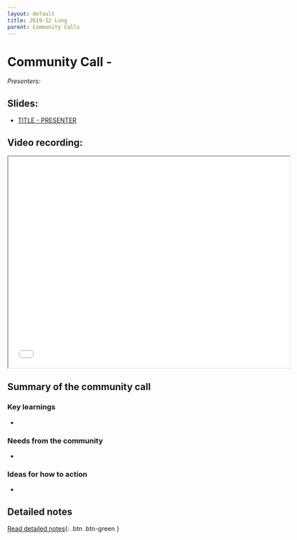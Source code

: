 ```yaml
---
layout: default
title: 2019-12 Lung
parent: Community Calls
---
```

<script src="https://kit.fontawesome.com/fc66878563.js" crossorigin="anonymous"></script>
# <MONTH> Community Call - <THEME>

*Presenters:* 

## <i class="fas fa-chalkboard-teacher"></i> Slides:
- [TITLE - PRESENTER](LINK)

## <i class="fas fa-video"></i> Video recording:
<iframe src="<https://drive.google.com/file/d/<GOOGLE ID>/preview" width="640" height="480"></iframe>

## Summary of the <MONTH> community call

### <i class="fas fa-search"></i> Key learnings

- 

### <i class="far fa-comment-dots"></i> Needs from the community
- 
  
### <i class="far fa-lightbulb"></i> Ideas for how to action
- 

## Detailed notes

[<i class="fab fa-readme"></i> Read detailed notes](<GOOGLE LINK>){: .btn .btn-green }

